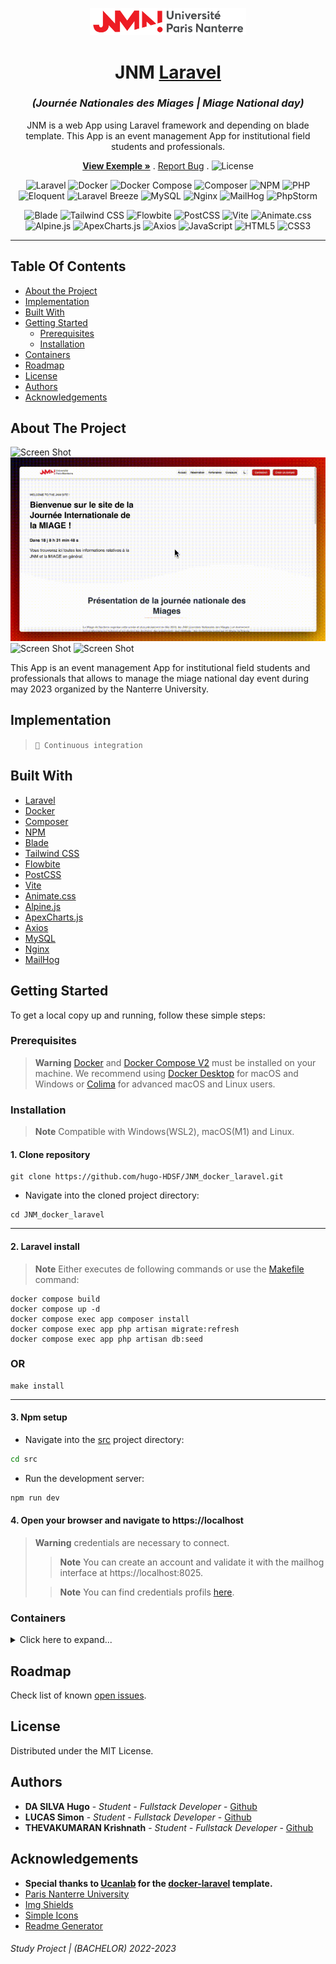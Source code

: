 <p align="center">
    <a>
        <img src="src/public/logo.svg" alt="Logo" width="250" >
    </a>
</p>

<h1 align="center">JNM <a href="https://laravel.com/">Laravel</a></h1>
<h3 align="center"><i>(Journée Nationales des Miages | Miage National day)</i></h3>

<p align="center">

</p>

<p align="center">
  <p align="center">
      JNM is a web App using Laravel framework and depending on blade template. This App is an event management App for institutional field students and professionals.
</p> 
    <p align="center">
        <a href="https://github.com/hugo-HDSF/JNM_docker_laravel/assets/videos/blob/master/exemple.gif"><strong>View Exemple »</strong></a>
        .
        <a href="https://github.com/hugo-HDSF/JNM_docker_laravel/issues">Report Bug</a>
        .
        <img src="https://img.shields.io/github/license/ucan-lab/docker-laravel" alt="License" height="15">
    </p>
</p>

<div align="center">

![Laravel](https://img.shields.io/badge/-Laravel_9.36-FF2D20?logo=laravel&logoColor=white)
![Docker](https://img.shields.io/badge/-Docker-2496ED?logo=docker&logoColor=white)
![Docker Compose](https://img.shields.io/badge/-Docker_Compose-2496ED?logo=docker&logoColor=white)
![Composer](https://img.shields.io/badge/-Composer_2.2-885630?logo=composer&logoColor=white)
![NPM](https://img.shields.io/badge/-NPM-CB3837?logo=npm&logoColor=white)
![PHP](https://img.shields.io/badge/-PHP_8.1-777BB4?logo=php&logoColor=white)
![Eloquent](https://img.shields.io/badge/-Eloquent_ORM-000000?logo=laravel&logoColor=white)
![Laravel Breeze](https://img.shields.io/badge/-Laravel_Breeze_1.14-FF2D20?logo=laravel&logoColor=white)
![MySQL](https://img.shields.io/badge/-MySQL_8.0-4479A1?logo=mysql&logoColor=white)
![Nginx](https://img.shields.io/badge/-Nginx_1.22-269539?logo=nginx&logoColor=white)
![MailHog](https://img.shields.io/badge/-MailHog-8E2022?logo=mailhog&logoColor=white)
![PhpStorm](https://img.shields.io/badge/-PhpStorm-000000?logo=phpstorm&logoColor=white)
</div>

<div align="center">

![Blade](https://img.shields.io/badge/-Blade-FF2D20?logo=laravel&logoColor=white)
![Tailwind CSS](https://img.shields.io/badge/-Tailwind_CSS_3.1-38B2AC?logo=tailwind-css&logoColor=white)
![Flowbite](https://img.shields.io/badge/-Flowbite_1.5-1931D2?logoColor=white)
![PostCSS](https://img.shields.io/badge/-PostCSS_8.4-DD3A0A?logo=postcss&logoColor=white)
![Vite](https://img.shields.io/badge/-Vite_3.1-646CFF?logo=vite&logoColor=white)
![Animate.css](https://img.shields.io/badge/-Animate.css_4.1-FCE5CD?logo=animate.css&logoColor=white)
![Alpine.js](https://img.shields.io/badge/-Alpine.js_3.10-8BC0D0?logo=alpine.js&logoColor=black)
![ApexCharts.js](https://img.shields.io/badge/-ApexCharts.js_3.36-1F6ED4?logo=apexcharts.js&logoColor=white)
![Axios](https://img.shields.io/badge/-Axios_0.27-5A5A5A?logo=axios&logoColor=white)
![JavaScript](https://img.shields.io/badge/-JavaScript-F7DF1E?logo=javascript&logoColor=black)
![HTML5](https://img.shields.io/badge/-HTML5-E34F26?logo=html5&logoColor=white)
![CSS3](https://img.shields.io/badge/-CSS3-1572B6?logo=css3&logoColor=white)
</div>

-----

## Table Of Contents

* [About the Project](#about-the-project)
* [Implementation](#implementation)
* [Built With](#built-with)
* [Getting Started](#getting-started)
    * [Prerequisites](#prerequisites)
    * [Installation](#installation)
* [Containers](#containers)
* [Roadmap](#roadmap)
* [License](#license)
* [Authors](#authors)
* [Acknowledgements](#acknowledgements)

## About The Project

![Screen Shot](assets/videos/login_delete_user.gif)
![Screen Shot](assets/videos/register.gif)
![Screen Shot](assets/videos/booking_allotment.gif)
![Screen Shot](assets/videos/add_allotment.gif)

This App is an event management App for institutional field students and professionals that allows to manage the miage national day event during may 2023 organized by the Nanterre University.

## Implementation

> `🚀 Continuous integration`

## Built With

* [Laravel](https://laravel.com/)
* [Docker](https://www.docker.com/)
* [Composer](https://getcomposer.org/)
* [NPM](https://www.npmjs.com/)
* [Blade](https://laravel.com/docs/8.x/blade)
* [Tailwind CSS](https://tailwindcss.com/)
* [Flowbite](https://flowbite.com/)
* [PostCSS](https://postcss.org/)
* [Vite](https://vitejs.dev/)
* [Animate.css](https://animate.style/)
* [Alpine.js](https://alpinejs.dev/)
* [ApexCharts.js](https://apexcharts.com/)
* [Axios](https://axios-http.com/)
* [MySQL](https://www.mysql.com/)
* [Nginx](https://www.nginx.com/)
* [MailHog](https://github.com/mailhog/MailHog)


## Getting Started

To get a local copy up and running, follow these simple steps:

### Prerequisites

> **Warning** [Docker](https://github.com/docker) and [Docker Compose V2](https://github.com/docker/compose/releases) must be installed on your machine. We recommend using [Docker Desktop](https://www.docker.com/products/docker-desktop) for macOS and Windows or [Colima](https://github.com/abiosoft/colima) for advanced macOS and Linux users.

### Installation

> **Note** Compatible with Windows(WSL2), macOS(M1) and Linux.

#### 1. Clone repository

```Shell
git clone https://github.com/hugo-HDSF/JNM_docker_laravel.git
```

- Navigate into the cloned project directory:

```Shell
cd JNM_docker_laravel
```

---

#### 2. Laravel install

> **Note** Either executes de following commands or use the [Makefile](Makefile) command:

```Shell
docker compose build
docker compose up -d
docker compose exec app composer install
docker compose exec app php artisan migrate:refresh
docker compose exec app php artisan db:seed
```
### OR

```Shell
make install
```
---

#### 3. Npm setup

- Navigate into the [src](src) project directory:

```bash
cd src
```

- Run the development server:
```bash
npm run dev
```

#### 4. Open your browser and navigate to https://localhost

> **Warning** credentials are necessary to connect.
> > **Note** You can create an account and validate it with the mailhog interface at https://localhost:8025.
> 
> > **Note** You can find credentials profils [here](src/database/seeders/DatabaseSeeder.php?plain=1#L39-41).

### Containers

<details>
<summary>Click here to expand...</summary>

#### app container

- Base image
    - [php](https://hub.docker.com/_/php):8.1-fpm-bullseye
    - [composer](https://hub.docker.com/_/composer):2.2

#### web container

- Base image
    - [nginx](https://hub.docker.com/_/nginx):1.22

#### db container

- Base image
    - [mysql/mysql-server](https://hub.docker.com/r/mysql/mysql-server):8.0

#### mailhog container

- Base image
    - [mailhog/mailhog](https://hub.docker.com/r/mailhog/mailhog)

</details>

## Roadmap

Check list of known [open issues](https://github.com/hugo-HDSF/JNM_docker_laravel/issues).

## License

Distributed under the MIT License.

## Authors

* **DA SILVA Hugo** - *Student - Fullstack Developer* - [Github](https://github.com/hugo-HDSF/)
* **LUCAS Simon** - *Student - Fullstack Developer* - [Github]()
* **THEVAKUMARAN Krishnath** - *Student - Fullstack Developer* - [Github]()

## Acknowledgements

* __Special thanks to [Ucanlab](https://github.com/ucan-lab) for the [docker-laravel](https://github.com/ucan-lab/docker-laravel) template.__
* [Paris Nanterre University](https://www.parisnanterre.fr/)
* [Img Shields](https://shields.io/)
* [Simple Icons](https://simpleicons.org/)
* [Readme Generator](https://readme.shaankhan.dev/)

###### _Study Project | (BACHELOR) 2022-2023_

